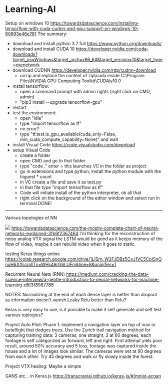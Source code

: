 # Learning-AI

Setup on windows 10
https://towardsdatascience.com/installing-tensorflow-with-cuda-cudnn-and-gpu-support-on-windows-10-60693e46e781
The summary:
- download and install python 3.7 full https://www.python.org/downloads/
- download and install CUDA 10 https://developer.nvidia.com/cuda-downloads?target_os=Windows&target_arch=x86_64&target_version=10&target_type=exenetwork
- download CUDNN https://developer.nvidia.com/rdp/cudnn-download
	- unzip and replace the content of zip\cuda inside C:\Program Files\NVIDIA GPU Computing Toolkit\CUDA\v10.0
- install tensorflow:
	- open a command prompt with admin rights (right click on CMD, admin)
	- "pip3 install --upgrade tensorflow-gpu"
- restart
- test the environment:
	- open "idle"
	- type "import tensorflow as tf"
	- no error?
	- type "tf.test.is_gpu_available(cuda_only=False, min_cuda_compute_capability=None)" and wait
- install Visual Code https://code.visualstudio.com/download
- setup Visual Code
	- create a folder
	- open CMD and go to that folder
	- type "code ." enter
	= this launches VC in the folder as project
	- go in extensions and type python, install the python module with the higuest * count
	- in VC create a file and save it as test.py
	- in that file type "import tensorflow as tf"
	- Code will initiate install of the python interpreter, ok all that
	- right click on the background of the editor window and select run in terminal
DONE!

-----------------

Various topologies of NN

![](https://cdn-images-1.medium.com/max/600/1*UmLdrVH-_EMnL-pUjcYKhA.png)
https://towardsdatascience.com/the-mostly-complete-chart-of-neural-networks-explained-3fb6f2367464
I'm thinking for the reconstruction of noisy analog VTX signal the LSTM would be good as it keeps memory of the flow of video, maybe it can rebuild video when it goes to static. 

testing Keras things online
https://colab.research.google.com/drive/1LISrn_W2FJDBz5CxJ1VC5CpISnQnuH6X#scrollTo=WHs49rG6LUFm&line=8&uniqifier=1

Recurrent Neural Nets (RNN)
https://medium.com/cracking-the-data-science-interview/a-gentle-introduction-to-neural-networks-for-machine-learning-d5f3f8987786

NOTES:
Normalizing at the end of each dense layer is better than dropout as information doesn't vanish
Leaky Relu better than Relu?

Keras is very easy to use, is it possible to make it self generate and self test various toplogies?

Project Auto Pilot:
Phase 1: implement a navigation layer on top of inav or betaflight that dodges trees. Use the Zurich trail navigation method for capturing training data: 3 cameras, one straight, 2 at 60 degrees, each footage is self categorized as forward, left and right.
First attempt yiels poor result, around 50% accuracy and 5 loss, footage was captured inside the house and a lot of images look similar. The cameras were set at 90 degrees from each other. Try 45 degrees and walk or fly slowly inside the forest.

Project VTX healing:
Maybe a simple 

GANS etc... in Keras.js https://transcranial.github.io/keras-js/#/mnist-acgan
